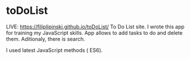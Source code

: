 # toDoList

LIVE: https://filiplipinski.github.io/toDoList/
To Do List site. 
I wrote this app for training my JavaScript skills. 
App allows to add tasks to do and delete them. Aditionaly, there is search.

I used latest JavaScript methods ( ES6).
